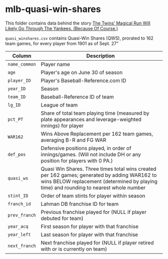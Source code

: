 # mlb-quasi-win-shares

This folder contains data behind the story [The Twins’ Magical Run Will Likely Go Through The Yankees. (Because Of Course.)](https://fivethirtyeight.com/features/the-yankees-always-have-the-twins-number-will-this-postseason-be-different/)

`quasi_winshares.csv` contains Quasi-Win Shares (QWS), prorated to 162 team games, for every player from 1901 as of Sept. 27”


Column | Description
-------|---------------
`name_common` |	Player name
`age` |	Player's age on June 30 of season
`player_ID` |	Player's Baseball-Reference.com ID
`year_ID` |	Season
`team_ID` |	Baseball-Reference ID of team
`lg_ID` |	League of team
`pct_PT` |	Share of total team playing time (measured by plate appearances and leverage-weighted innings) for player
`WAR162` |	Wins Above Replacement per 162 team games, averaging B-R and FG WAR
`def_pos` |	Defensive positions played, in order of innings/games. (Will not include DH or any position for players with 0 PA.)
`quasi_ws` |	Quasi Win Shares. Three times total wins created per 162 games; generated by adding WAR162 to wins BELOW replacement (determined by playing time) and rounding to nearest whole number
`stint_ID` |	Order of team stints for player within season
`franch_id` |	Lahman DB franchise ID for team
`prev_franch` |	Previous franchise played for (NULL if player debuted for team)
`year_acq` |	First season for player with that franchise
`year_left` |	Last season for player with that franchise
`next_franch` |	Next franchise played for (NULL if player retired with or is currently on team)